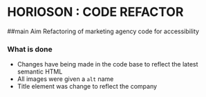 # HORIOSON : CODE REFACTOR 

##main Aim
Refactoring of marketing agency code for accessibility

### What is done
* Changes have being made in the code base to reflect the latest semantic HTML
* All images were given a `alt` name
* Title element was change to reflect the company